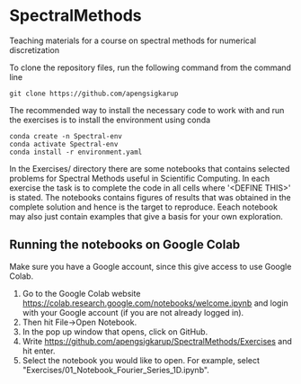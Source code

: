 # SpectralMethods
Teaching materials for a course on spectral methods for numerical discretization

To clone the repository files, run the following command from the command line

    git clone https://github.com/apengsigkarup

The recommended way to install the necessary code to work with and run the exercises is to install the environment using conda

    conda create -n Spectral-env
    conda activate Spectral-env
    conda install -r environment.yaml

In the Exercises/ directory there are some notebooks that contains selected problems for Spectral Methods useful in Scientific Computing. In each exercise the task is to complete the code in all cells where '\<DEFINE THIS\>' is stated. The notebooks contains figures of results that was obtained in the complete solution and hence is the target to reproduce. Eeach notebook may also just contain examples that give a basis for your own exploration.

## Running the notebooks on Google Colab
Make sure you have a Google account, since this give access to use Google Colab.

1. Go to the Google Colab website https://colab.research.google.com/notebooks/welcome.ipynb and login with your Google account (if you are not already logged in).
2. Then hit File->Open Notebook.
3. In the pop up window that opens, click on GitHub.
4. Write https://github.com/apengsigkarup/SpectralMethods/Exercises and hit enter.
5. Select the notebook you would like to open. For example, select "Exercises/01_Notebook_Fourier_Series_1D.ipynb".

